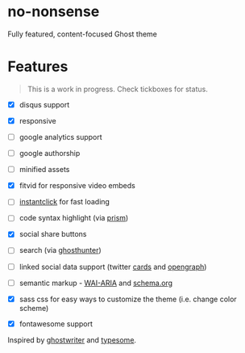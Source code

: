 no-nonsense
===========

Fully featured, content-focused Ghost theme

# Features

> This is a work in progress. Check tickboxes for status.

- [x] disqus support
- [x] responsive
- [ ] google analytics support
- [ ] google authorship
- [ ] minified assets
- [x] fitvid for responsive video embeds
- [ ] [instantclick](http://instantclick.io/) for fast loading
- [ ] code syntax highlight (via [prism](http://prismjs.com/))
- [x] social share buttons
- [ ] search (via [ghosthunter](https://github.com/i11ume/ghostHunter))
- [ ] linked social data support (twitter [cards](https://dev.twitter.com/docs/cards) and [opengraph](http://ogp.me/))
- [ ] semantic markup - [WAI-ARIA](http://www.w3.org/WAI/intro/aria) and [schema.org](http://www.schema.org/)
- [x] sass css for easy ways to customize the theme (i.e. change color scheme)
- [x] fontawesome support 


Inspired by [ghostwriter](https://github.com/roryg/ghostwriter) and [typesome](http://typesome.golem.io/features-list/).
